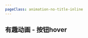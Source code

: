 ```yaml
---
pageClass: animation-no-title-inline
---
```


## 有趣动画 - 按钮hover

<!-- 光的折射 -->
<animation-button-light-reflection />

<!-- 边线动画  -->
<animation-button-line-svg />

<!-- 发散边线  -->
<animation-button-light-line />

<!-- 发散边线  -->
<animation-button-light-distortion-effect />
